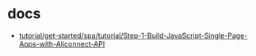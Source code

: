 # docs

- [tutorial/get-started/spa/tutorial/Step-1-Build-JavaScript-Single-Page-Apps-with-Aliconnect-API](Single-Page-Apps-with-Aliconnect-API)
